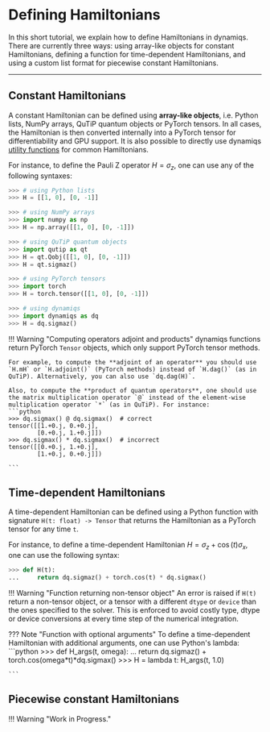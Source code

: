 # Defining Hamiltonians

In this short tutorial, we explain how to define Hamiltonians in dynamiqs. There are currently three ways: using array-like objects for constant Hamiltonians, defining a function for time-dependent Hamiltonians, and using a custom list format for piecewise constant Hamiltonians.

***

## Constant Hamiltonians

A constant Hamiltonian can be defined using **array-like objects**, i.e. Python lists, NumPy arrays, QuTiP quantum objects or PyTorch tensors. In all cases, the Hamiltonian is then converted internally into a PyTorch tensor for differentiability and GPU support. It is also possible to directly use dynamiqs [utility functions](../python_api/utils.md) for common Hamiltonians.

For instance, to define the Pauli Z operator $H = \sigma_z$, one can use any of the following syntaxes:

```python
>>> # using Python lists
>>> H = [[1, 0], [0, -1]]

>>> # using NumPy arrays
>>> import numpy as np
>>> H = np.array([[1, 0], [0, -1]])

>>> # using QuTiP quantum objects
>>> import qutip as qt
>>> H = qt.Qobj([[1, 0], [0, -1]])
>>> H = qt.sigmaz()

>>> # using PyTorch tensors
>>> import torch
>>> H = torch.tensor([[1, 0], [0, -1]])

>>> # using dynamiqs
>>> import dynamiqs as dq
>>> H = dq.sigmaz()

```

!!! Warning "Computing operators adjoint and products"
    dynamiqs functions return PyTorch `Tensor` objects, which only support PyTorch tensor methods.

    For example, to compute the **adjoint of an operator** you should use `H.mH` or `H.adjoint()` (PyTorch methods) instead of `H.dag()` (as in QuTiP). Alternatively, you can also use `dq.dag(H)`.

    Also, to compute the **product of quantum operators**, one should use the matrix multiplication operator `@` instead of the element-wise multiplication operator `*` (as in QuTiP). For instance:
    ```python
    >>> dq.sigmax() @ dq.sigmax()  # correct
    tensor([[1.+0.j, 0.+0.j],
            [0.+0.j, 1.+0.j]])
    >>> dq.sigmax() * dq.sigmax()  # incorrect
    tensor([[0.+0.j, 1.+0.j],
            [1.+0.j, 0.+0.j]])

    ```

## Time-dependent Hamiltonians

A time-dependent Hamiltonian can be defined using a Python function with signature `H(t: float) -> Tensor` that returns the Hamiltonian as a PyTorch tensor for any time `t`.

For instance, to define a time-dependent Hamiltonian $H = \sigma_z + \cos(t)\sigma_x$, one can use the following syntax:

```python
>>> def H(t):
...     return dq.sigmaz() + torch.cos(t) * dq.sigmax()

```

!!! Warning "Function returning non-tensor object"
    An error is raised if `H(t)` return a non-tensor object, or a tensor with a different `dtype` or `device` than the ones specified to the solver. This is enforced to avoid costly type, dtype or device conversions at every time step of the numerical integration.

??? Note "Function with optional arguments"
    To define a time-dependent Hamiltonian with additional arguments, one can use Python's lambda:
    ```python
    >>> def H_args(t, omega):
    ...    return dq.sigmaz() + torch.cos(omega*t)*dq.sigmax()
    >>> H = lambda t: H_args(t, 1.0)

    ```

## Piecewise constant Hamiltonians

!!! Warning "Work in Progress."
